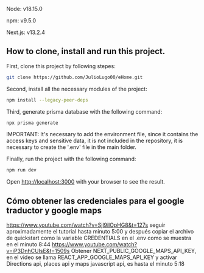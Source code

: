 Node: v18.15.0

npm: v9.5.0

Next.js: v13.2.4


## How to clone, install and run this project.

First, clone this project by following stepes:

```bash
git clone https://github.com/JulioLugo00/eHome.git
```

Second, install all the necessary modules of the project:

```bash
npm install --legacy-peer-deps
```

Third, generate prisma database with the following command:

```bash
npx prisma generate
```

IMPORTANT: It's necessary to add the environment file, since it contains the access keys and sensitive data, it is not included in the repository, it is necessary to create the '.env' file in the main folder.

Finally, run the project with the following command:

```bash
npm run dev
```

Open [http://localhost:3000](http://localhost:3000) with your browser to see the result.

## Cómo obtener las credenciales para el google traductor y google maps

https://www.youtube.com/watch?v=Sjl9ilOpHG8&t=127s  seguir aproximadamente el tutorial hasta minuto 5:00 y después copiar el archivo de quickstart como la variable CREDENTIALS en el .env como se muestra en el minuto 8:44 
https://www.youtube.com/watch?v=iP3DnhCUIsE&t=1509s  Obtener NEXT_PUBLIC_GOOGLE_MAPS_API_KEY, en el video se llama REACT_APP_GOOGLE_MAPS_API_KEY y activar Directions api, places api y maps javascript api, es hasta el minuto 5:18